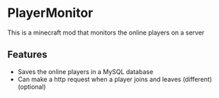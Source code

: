 # PlayerMonitor
This is a minecraft mod that monitors the online players on a server
## Features
- Saves the online players in a MySQL database
- Can make a http request when a player joins and leaves (different) (optional)
